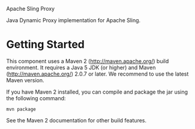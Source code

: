 Apache Sling Proxy

Java Dynamic Proxy implementation for Apache Sling.

Getting Started
===============

This component uses a Maven 2 (http://maven.apache.org/) build
environment. It requires a Java 5 JDK (or higher) and Maven (http://maven.apache.org/)
2.0.7 or later. We recommend to use the latest Maven version.

If you have Maven 2 installed, you can compile and
package the jar using the following command:

    mvn package

See the Maven 2 documentation for other build features.
